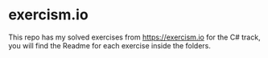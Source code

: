 # exercism.io

This repo has my solved exercises from https://exercism.io for the C# track, you will find the Readme for each exercise inside the folders.